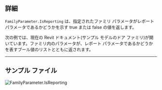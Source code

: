 ## 詳細
`FamilyParameter.IsReporting` は、指定されたファミリ パラメータがレポート パラメータであるかどうかを示す true または false の値を返します。

次の例では、現在の Revit ドキュメント(サンプル モデルのドア ファミリ)が開いています。ファミリ内のパラメータが、レポート パラメータであるかどうかを表すブール値のリストとともに返されます。
___
## サンプル ファイル

![FamilyParameter.IsReporting](./Revit.Elements.FamilyParameter.IsReporting_img.jpg)
